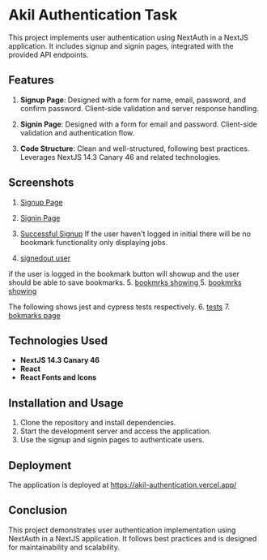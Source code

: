 # Akil Authentication Task

This project implements user authentication using NextAuth in a NextJS application. It includes signup and signin pages, integrated with the provided API endpoints.

## Features

1. **Signup Page**: Designed with a form for name, email, password, and confirm password. Client-side validation and server response handling.

2. **Signin Page**: Designed with a form for email and password. Client-side validation and authentication flow.

3. **Code Structure**: Clean and well-structured, following best practices. Leverages NextJS 14.3 Canary 46 and related technologies.

## Screenshots

1. [Signup Page](screenshots/2.png)
2. [Signin Page](screenshots/1.png)
3. [Successful Signup](screenshots/3.png)
If the user haven't logged in initial there will be no bookmark functionality only displaying jobs.

4. [signedout user](screenshots/8.png)

if the user is logged in the bookmark button will showup and the user should be able to save bookmarks.
5. [bookmrks showing ](screenshots/7.png)
5. [bookmrks showing ](screenshots/7.png)


The following shows jest and cypress tests respectively.
6. [tests](screenshots/5.png)
7. [bokmarks page](screenshots/10.png)


## Technologies Used

- **NextJS 14.3 Canary 46**
- **React**
- **React Fonts and Icons**

## Installation and Usage

1. Clone the repository and install dependencies.
2. Start the development server and access the application.
3. Use the signup and signin pages to authenticate users.

## Deployment

The application is deployed at https://akil-authentication.vercel.app/

## Conclusion

This project demonstrates user authentication implementation using NextAuth in a NextJS application. It follows best practices and is designed for maintainability and scalability.